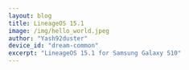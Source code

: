 ```yaml
---
layout: blog
title: LineageOS 15.1
image: /img/hello_world.jpeg
author: "Yash92duster"
device_id: "dream-common"
excerpt: "LineageOS 15.1 for Samsung Galaxy S10"
---
```

